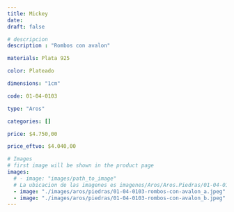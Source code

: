 ```yaml
---
title: Mickey
date: 
draft: false

# descripcion
description : "Rombos con avalon"

materials: Plata 925

color: Plateado

dimensions: "1cm"

code: 01-04-0103

type: "Aros"

categories: []

price: $4.750,00

price_eftvo: $4.040,00

# Images
# first image will be shown in the product page
images:
  # - image: "images/path_to_image"
  # La ubicacion de las imagenes es imagenes/Aros/Aros.Piedras/01-04-0103-mickey
  - image: "./images/aros/piedras/01-04-0103-rombos-con-avalon_a.jpeg"
  - image: "./images/aros/piedras/01-04-0103-rombos-con-avalon_b.jpeg"
---
```

